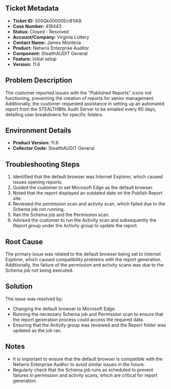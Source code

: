## Ticket Metadata
- **Ticket ID:** 500Qk00000Eci81IAB
- **Case Number:** 418443
- **Status:** Closed - Resolved
- **Account/Company:** Virginia Lottery
- **Contact Name:** James Monteria
- **Product:** Netwrix Enterprise Auditor
- **Component:** StealthAUDIT General
- **Feature:** Initial setup
- **Version:** 11.6

## Problem Description
The customer reported issues with the "Published Reports" icons not functioning, preventing the creation of reports for senior management. Additionally, the customer requested assistance in setting up an automated report from the STEALTHBits Audit Server to be emailed every 60 days, detailing user breakdowns for specific folders.

## Environment Details
- **Product Version:** 11.6
- **Collector Code:** StealthAUDIT General

## Troubleshooting Steps
1. Identified that the default browser was Internet Explorer, which caused issues opening reports.
2. Guided the customer to set Microsoft Edge as the default browser.
3. Noted that the report displayed an outdated date on the Publish Report site.
4. Reviewed the permission scan and activity scan, which failed due to the Schema job not running.
5. Ran the Schema job and the Permission scan.
6. Advised the customer to run the Activity scan and subsequently the Report group under the Activity group to update the report.

## Root Cause
The primary issue was related to the default browser being set to Internet Explorer, which caused compatibility problems with the report generation. Additionally, the failure of the permission and activity scans was due to the Schema job not being executed.

## Solution
The issue was resolved by:
- Changing the default browser to Microsoft Edge.
- Running the necessary Schema job and Permission scan to ensure that the report generation process could access the required data.
- Ensuring that the Activity group was reviewed and the Report folder was updated as the job ran.

## Notes
- It is important to ensure that the default browser is compatible with the Netwrix Enterprise Auditor to avoid similar issues in the future.
- Regularly check that the Schema job runs as scheduled to prevent failures in permission and activity scans, which are critical for report generation.